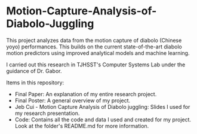 # Motion-Capture-Analysis-of-Diabolo-Juggling
This project analyzes data from the motion capture of diabolo (Chinese yoyo) performances. This builds on the current state-of-the-art diabolo motion predictors using improved analytical models and machine learning.

I carried out this research in TJHSST's Computer Systems Lab under the guidance of Dr. Gabor.

Items in this repository:

- Final Paper: An explanation of my entire research project.
- Final Poster: A general overview of my project.
- Jeb Cui - Motion Capture Analysis of Diabolo juggling: Slides I used for my research presentation.
- Code: Contains all the code and data I used and created for my project. Look at the folder's README.md for more information.
